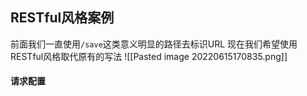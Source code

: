 ## RESTful风格案例
前面我们一直使用`/save`这类意义明显的路径去标识URL
现在我们希望使用RESTful风格取代原有的写法
![[Pasted image 20220615170835.png]]
#### 请求配置